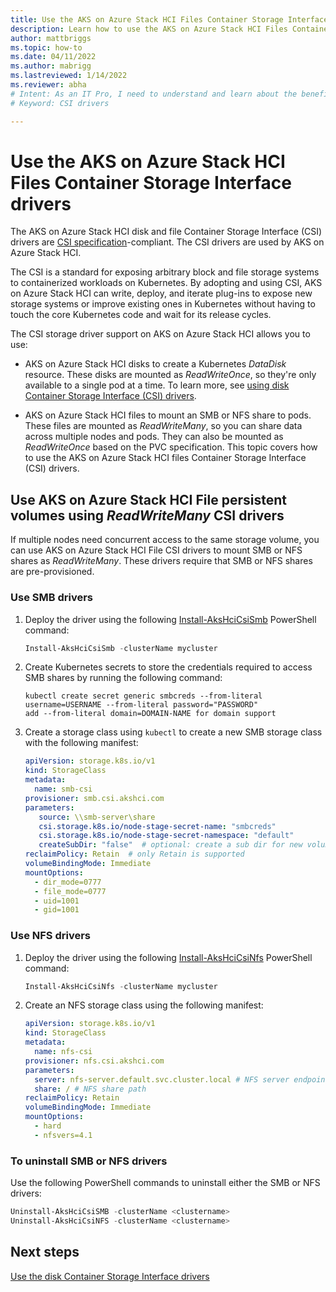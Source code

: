 ```yaml
---
title: Use the AKS on Azure Stack HCI Files Container Storage Interface (CSI) drivers
description: Learn how to use the AKS on Azure Stack HCI Files Container Storage Interface (CSI) drivers.
author: mattbriggs
ms.topic: how-to
ms.date: 04/11/2022
ms.author: mabrigg 
ms.lastreviewed: 1/14/2022
ms.reviewer: abha
# Intent: As an IT Pro, I need to understand and learn about the benefits of using CSI drivers in my AKS on Azure Stack HCI deployment.
# Keyword: CSI drivers

---
```


# Use the AKS on Azure Stack HCI Files Container Storage Interface drivers

The AKS on Azure Stack HCI disk and file Container Storage Interface (CSI) drivers are [CSI specification](https://github.com/container-storage-interface/spec/blob/master/spec.md)-compliant. The CSI drivers are used by AKS on Azure Stack HCI.

The CSI is a standard for exposing arbitrary block and file storage systems to containerized workloads on Kubernetes. By adopting and using CSI, AKS on Azure Stack HCI can write, deploy, and iterate plug-ins to expose new storage systems or improve existing ones in Kubernetes without having to touch the core Kubernetes code and wait for its release cycles.

The CSI storage driver support on AKS on Azure Stack HCI allows you to use:

- AKS on Azure Stack HCI disks to create a Kubernetes *DataDisk* resource. These disks are mounted as *ReadWriteOnce*, so they're only available to a single pod at a time. To learn more, see [using disk Container Storage Interface (CSI) drivers](./container-storage-interface-disks.md). 

- AKS on Azure Stack HCI files to mount an SMB or NFS share to pods. These files are mounted as *ReadWriteMany*, so you can share data across multiple nodes and pods. They can also be mounted as *ReadWriteOnce* based on the PVC specification. This topic covers how to use the AKS on Azure Stack HCI files Container Storage Interface (CSI) drivers.

## Use AKS on Azure Stack HCI File persistent volumes using _ReadWriteMany_ CSI drivers

If multiple nodes need concurrent access to the same storage volume, you can use AKS on Azure Stack HCI File CSI drivers to mount SMB or NFS shares as *ReadWriteMany*. These drivers require that SMB or NFS shares are pre-provisioned.

### Use SMB drivers

1. Deploy the driver using the following [Install-AksHciCsiSmb](./reference/ps/install-akshcicsismb.md) PowerShell command: 

   ```powershell
   Install-AksHciCsiSmb -clusterName mycluster
   ```

2. Create Kubernetes secrets to store the credentials required to access SMB shares by running the following command:

   ```console
   kubectl create secret generic smbcreds --from-literal username=USERNAME --from-literal password="PASSWORD"
   add --from-literal domain=DOMAIN-NAME for domain support
   ```

3.  Create a storage class using `kubectl` to create a new SMB storage class with the following manifest:

      ```yaml
      apiVersion: storage.k8s.io/v1
      kind: StorageClass
      metadata:
        name: smb-csi
      provisioner: smb.csi.akshci.com
      parameters:
         source: \\smb-server\share
         csi.storage.k8s.io/node-stage-secret-name: "smbcreds"
         csi.storage.k8s.io/node-stage-secret-namespace: "default"
         createSubDir: "false"  # optional: create a sub dir for new volume
      reclaimPolicy: Retain  # only Retain is supported
      volumeBindingMode: Immediate
      mountOptions:
        - dir_mode=0777
        - file_mode=0777
        - uid=1001
        - gid=1001
      ```  

### Use NFS drivers

1. Deploy the driver using the following [Install-AksHciCsiNfs](./reference/ps/install-akshcicsinfs.md) PowerShell command:

   ```powershell
   Install-AksHciCsiNfs -clusterName mycluster
   ```

2. Create an NFS storage class using the following manifest:

      ```yaml
      apiVersion: storage.k8s.io/v1
      kind: StorageClass
      metadata:
        name: nfs-csi
      provisioner: nfs.csi.akshci.com
      parameters:
        server: nfs-server.default.svc.cluster.local # NFS server endpoint
        share: / # NFS share path
      reclaimPolicy: Retain
      volumeBindingMode: Immediate
      mountOptions:
        - hard
        - nfsvers=4.1
      ```

### To uninstall SMB or NFS drivers

Use the following PowerShell commands to uninstall either the SMB or NFS drivers:

```powershell
Uninstall-AksHciCsiSMB -clusterName <clustername>
Uninstall-AksHciCsiNFS -clusterName <clustername>
```

## Next steps

[Use the disk Container Storage Interface drivers](./container-storage-interface-disks.md)
